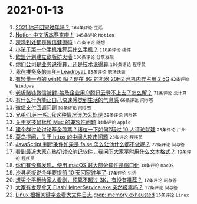 # 2021-01-13

1. [2021 你还回家过年吗？](https://www.v2ex.com/t/744401) `164条评论` `生活`
1. [Notion 中文版本要来啦！](https://www.v2ex.com/t/744395) `145条评论` `Notion`
1. [辣鸡到处都是微信健康码](https://www.v2ex.com/t/744459) `125条评论` `随想`
1. [小孩子第一个手机推荐买什么手机？](https://www.v2ex.com/t/744518) `110条评论` `硬件`
1. [欧盟计划建立欧版防火墙](https://www.v2ex.com/t/744499) `106条评论` `分享发现`
1. [你们公司是业务说得算，还是技术说得算](https://www.v2ex.com/t/744478) `100条评论` `程序员`
1. [我在拼多多的三年– LeadroyaL](https://www.v2ex.com/t/744595) `85条评论` `职场话题`
1. [有轻量一点的 win10 吗？现在 8G 的机器 20H2 开机内存占用 2.5G](https://www.v2ex.com/t/744420) `82条评论` `Windows`
1. [老板赌钱微信被封-殃及企业用户腾讯云登不上去了怎么解？](https://www.v2ex.com/t/744512) `71条评论` `云计算`
1. [有什么行为能让自己快速感觉到生活的气息感](https://www.v2ex.com/t/744509) `66条评论` `问与答`
1. [微信支付回调问题](https://www.v2ex.com/t/744479) `53条评论` `问与答`
1. [兄弟们,问一哈..我这种情况该怎么处理](https://www.v2ex.com/t/744676) `39条评论` `问与答`
1. [关于罗技鼠标和 Mac 的兼容性问题](https://www.v2ex.com/t/744497) `34条评论` `Apple`
1. [建个群讨论讨论基金股票？诸位一下如何?超过 10 人评论就建](https://www.v2ex.com/t/744652) `25条评论` `广州`
1. [菜鸟提问，关于 https 的中间人攻击问题](https://www.v2ex.com/t/744664) `23条评论` `程序员`
1. [JavaScript 判断条件如果是 false 怎么让他什么都不做呢？](https://www.v2ex.com/t/744452) `22条评论` `问与答`
1. [看到最近大家在热切讨论笔记软件，我问下大家平时用什么文本格式？](https://www.v2ex.com/t/744414) `19条评论` `程序员`
1. [你们有没有发现，使用 macOS 时大部分软件是窗口化](https://www.v2ex.com/t/744626) `18条评论` `macOS`
1. [沙县老板说今年要提前 10 天回家过年了](https://www.v2ex.com/t/744621) `17条评论` `生活`
1. [想买个平板给家人看剧，预算不超过 3K，有没有推荐？](https://www.v2ex.com/t/744597) `17条评论` `问与答`
1. [大家有发现今天 FlashHelperService.exe 突然报毒吗？](https://www.v2ex.com/t/744416) `17条评论` `问与答`
1. [Linux 根据关键字查看大文件日志,grep: memory exhausted](https://www.v2ex.com/t/744616) `16条评论` `Linux`
